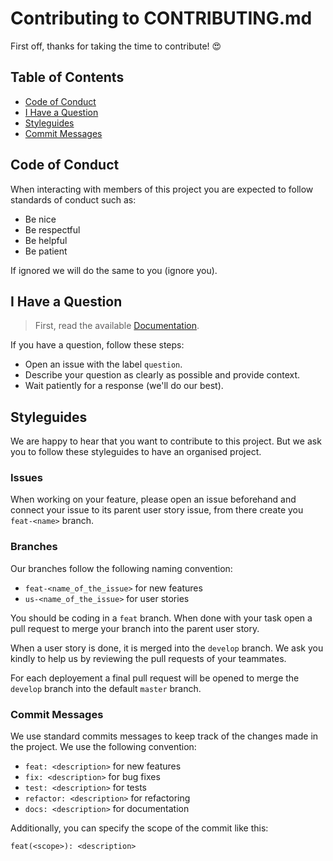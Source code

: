 # Contributing to CONTRIBUTING.md

First off, thanks for taking the time to contribute! 😍

## Table of Contents

- [Code of Conduct](#code-of-conduct)
- [I Have a Question](#i-have-a-question)
- [Styleguides](#styleguides)
- [Commit Messages](#commit-messages)


## Code of Conduct

When interacting with members of this project you are expected
to follow standards of conduct such as:
- Be nice
- Be respectful
- Be helpful
- Be patient

If ignored we will do the same to you (ignore you).


## I Have a Question

> First, read the available [Documentation](https://pns-si3-projects.github.io/projet2-ps5-22-23-takenoko-2023-c/).

If you have a question, follow these steps:
- Open an issue with the label `question`.
- Describe your question as clearly as possible and provide context.
- Wait patiently for a response (we'll do our best).


## Styleguides

We are happy to hear that you want to contribute to this project. But we ask you to follow these styleguides to have an organised project.

### Issues

When working on your feature, please open an issue beforehand and connect your issue to its parent user story issue, from there create you `feat-<name>` branch.

### Branches

Our branches follow the following naming convention:
- `feat-<name_of_the_issue>` for new features
- `us-<name_of_the_issue>` for user stories

You should be coding in a `feat` branch. When done with your task open a pull request to merge your branch into the parent user story.

When a user story is done, it is merged into the `develop` branch. We ask you kindly to help us by reviewing the pull requests of your teammates.

For each deployement a final pull request will be opened to merge the `develop` branch into the default `master` branch.

### Commit Messages

We use standard commits messages to keep track of the changes made in the project. We use the following convention:
- `feat: <description>` for new features
- `fix: <description>` for bug fixes
- `test: <description>` for tests
- `refactor: <description>` for refactoring
- `docs: <description>` for documentation

Additionally, you can specify the scope of the commit like this:

`feat(<scope>): <description>`
